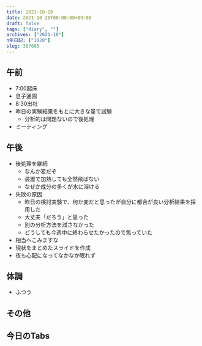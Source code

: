 ```yaml
---
title: 2021-10-28
date: 2021-10-28T00:00:00+09:00
draft: false
tags: ["diary", ""]
archives: ["2021-10"]
n年日記: ["1028"]
slug: 387685
---
```

## 午前
- 7:00起床
- 息子通園
- 8:30出社
- 昨日の実験結果をもとに大きな量で試験
  - 分析的は問題ないので後処理
- ミーティング
## 午後
- 後処理を継続
  - なんか変だぞ
  - 装置で加熱しても全然飛ばない
  - なぜか成分の多くが水に溶ける
- 失敗の原因
  - 昨日の検討実験で、何か変だと思ったが自分に都合が良い分析結果を採用した
  - 大丈夫「だろう」と思った
  - 別の分析方法を試さなかった
  - どうしても今週中に終わらせたかったので焦っていた
- 相当へこみますな
- 現状をまとめたスライドを作成
- 夜も心配になってなかなか眠れず
## 体調
- ふつう
## その他
## 今日のTabs